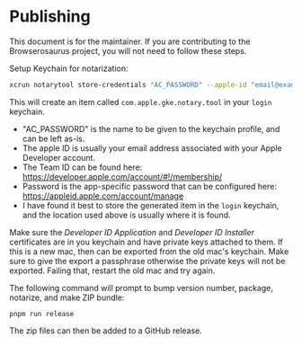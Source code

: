 # Publishing

This document is for the maintainer. If you are contributing to the
Browserosaurus project, you will not need to follow these steps.

Setup Keychain for notarization:

```sh
xcrun notarytool store-credentials "AC_PASSWORD" --apple-id "email@example.com" --team-id "team-id" --password "app-password" --keychain "~/Library/Keychains/login.keychain-db"
```

This will create an item called `com.apple.gke.notary.tool` in your `login`
keychain.

- "AC_PASSWORD" is the name to be given to the keychain profile, and can be left
  as-is.
- The apple ID is usually your email address associated with your Apple
  Developer account.
- The Team ID can be found here:
  https://developer.apple.com/account/#!/membership/
- Password is the app-specific password that can be configured here:
  https://appleid.apple.com/account/manage
- I have found it best to store the generated item in the `login` keychain, and
  the location used above is usually where it is found.

Make sure the _Developer ID Application_ and _Developer ID Installer_
certificates are in you keychain and have private keys attached to them. If this
is a new mac, then can be exported from the old mac's keychain. Make sure to
give the export a passphrase otherwise the private keys will not be exported.
Failing that, restart the old mac and try again.

The following command will prompt to bump version number, package, notarize, and
make ZIP bundle:

```
pnpm run release
```

The zip files can then be added to a GitHub release.
